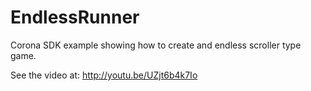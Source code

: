 EndlessRunner
=============

Corona SDK example showing how to create and endless scroller type game.

See the video at: http://youtu.be/UZjt6b4k7Io